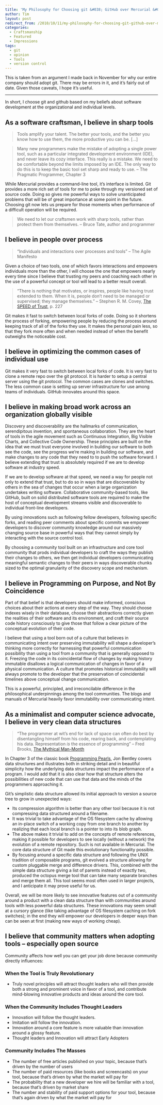 ```yaml
---
title: 'My Philosophy for Choosing git &#038; GitHub over Mercurial &#038; BitBucket'
author: Tim
layout: post
redirect_from: /2010/10/11/my-philosophy-for-choosing-git-github-over-mercurial-bitbucket/
categories:
  - Craftsmanship
  - Featured
  - Impressions
tags:
  - git
  - opinion
  - Tools
  - version control
---
```

This is taken from an argument I made back in November for why our entire company should adopt git. There may be errors in it, and it&#8217;s fairly out of date. Given those caveats, I hope it&#8217;s useful.

* * *

In short, I choose git and github based on my beliefs about software development at the organizational and individual levels.

## As a software craftsman, I believe in sharp tools

> Tools amplify your talent. The better your tools, and the better you know how to use them, the more productive you can be. [&#8230;]

> Many new programmers make the mistake of adopting a single power tool, such as a particular integrated development environment (IDE), and never leave its cozy interface. This really is a mistake. We need to be comfortable beyond the limits imposed by an IDE. The only way to do this is to keep the basic tool set sharp and ready to use.
> &#8211; The Pragmatic Programmer, Chapter 3

<!--more-->

While Mercurial provides a command-line tool, it&#8217;s interface is limited. Git provides a more rich set of tools for me to poke through my versioned set of source code. Doing so gives me powerful ways to solve unanticipated problems that will be of great importance at some point in the future. Choosing git now lets us prepare for those moments when performance of a difficult operation will be required.

> We need to let our craftsmen work with sharp tools, rather than protect them from themselves.
> &#8211; Bruce Tate, author and programmer

## I believe in people over process

> &#8220;Individuals and interactions over processes and tools&#8221; &#8211; The Agile Manifesto

Given a choice of two tools, one of which favors interactions and empowers individuals more than the other, I will choose the one that empowers nearly every time since I believe that trusting my peers and coaching each other in the use of a powerful concept or tool will lead to a better result overall.

> &#8220;There is nothing that motivates, or inspires, people like having trust extended to them. When it is, people don&#8217;t need to be managed or supervised; they manage themselves.&#8221; &#8211; Stephen R. M. Covey, [The SPEED of Trust][1], p. 227

Git makes it fast to switch between local forks of code. Doing so it shortens the process of forking, empowering people by reducing the process around keeping track of all of the forks they use. It makes the personal pain less, so that they fork more often and when needed instead of when the benefit outweighs the noticeable cost.

## I believe in optimizing the common cases of individual use

Git makes it very fast to switch between local forks of code. It is very fast to clone a remote repo over the git protocol. It is harder to setup a central server using the git protocol. The common cases are clones and switches. The less common case is setting up server infrastructure for use among teams of individuals. GitHub innovates around this space.

## I believe in making broad work across an organization globally visible

Discovery and discoverability are the hallmarks of communication, serendipitous invention, and spontaneous collaboration. They are the heart of tools in the agile movement such as Continuous Integration, Big Visible Charts, and Collective Code Ownership. These principles are built on the idea that we must trust everyone involved in building our software to both see the code, see the progress we&#8217;re making in building our software, and make changes to any code that they need to to push the software forward. I believe extending that trust is absolutely required if we are to develop software at industry speed.

If we are to develop software at that speed, we need a way for people not only to extend that trust, but to do so in ways that are discoverable by others in the sea of changes that occur when a large organization undertakes writing software. Collaborative community-based tools, like GitHub, built on solid distributed software tools are required to make the host of conceptual development streams visible and discoverable to individual front-line developers.

By using innovations such as following fellow developers, following specific forks, and reading peer comments about specific commits we empower developers to discover community knowledge around our massively changing source base in powerful ways that they cannot simply by interacting with the source control tool.

By choosing a community tool built on an infrastructure and core tool community that prods individual developers to craft the ways they publish their changes to others, we then get individual developers communicating meaningful semantic changes to their peers in ways discoverable chunks sized to the optimal granularity of the discovery scope and mechanism.

## I believe in Programming on Purpose, and Not By Coincidence

Part of that belief is that developers should make informed, conscious choices about their actions at every step of the way. They should choose indexes wisely in their database, choose their abstractions correctly given the realities of their software and its environment, and craft their source code history consciously to give those that follow a clear picture of the conceptual evolution of their code.

I believe that using a tool born out of a culture that believes in communicating intent over preserving immutability will shape a developer&#8217;s thinking more correctly for harnessing that powerful communication possibility than using a tool from a community that is generally opposed to it. Freezing the code in its coincidental flow of changes by making history immutable disallows a logical communication of changes in favor of a physical communication. A culture that promotes historical immutability will always promote to the developer that the preservation of coincidental timelines above conceptual change communication.

This is a powerful, principled, and irreconcilable difference in the philosophical underpinnings among the tool communities. The blogs and manuals of Mercurial heavily favor immutability over communicating intent.

## As a minimalist and computer science advocate, I believe in very clean data structures

> &#8220;The programmer at wit&#8217;s end for lack of space can often do best by disentangling himself from his code, rearing back, and contemplating his data. Representation *is* the essence of programming&#8221; &#8211; Fred Brooks, [The Mythical Man-Month][2]

In Chapter 3 of the classic book [Programming Pearls][3], Jon Bentley covers data structures and illustrates both in striking detail and in beautiful simplicity how the underlying data structures impact the performance of a program. I would add that it is also clear how that structure alters the possibilities of new code that can use that data and the minds of the programmers approaching it.

Git&#8217;s simplistic data structure allowed its initial approach to version a source tree to grow in unexpected ways:

  * Its compression algorithm is better than any other tool because it is not compressing data structured around a filename.
  * It was trivial to take advantage of the OS filesystem cache by allowing an in-place switch of a working copy from one branch to another by realizing that each local branch is a pointer to into its blob graph.
  * The above makes it trivial to add on the concepts of remote references, making it possible for developers to see locally (without a network) the evolution of a remote repository. Such is not available in Mercurial. The core data structure of Git made this evolutionary functionality possible.
  * By focusing around a specific data structure and following the UNIX tradition of composable programs, git evolved a structure allowing for custom pluggable merge and difference drivers. This, combined with the simple data structure giving a list of parents instead of exactly two, produced the octopus merge tool that can take many separate branches and merge them all. This tool seems most often used in larger projects, and I anticipate it may prove useful for us.

Overall, we will be more likely to see innovative features out of a community around a product with a clean data structure than with communities around tools with less powerful data structures. These innovations may seem small at a cursory glance (like taking advantage of OS filesystem caching on fork switches); in the end they will empower our developers in deeper ways than can be seen at first (making new ways of working cheap).

## I believe that community matters when adopting tools &#8211; especially open source

Community affects how well you can get your job done because community directly influences:

### When the Tool is Truly Revolutionary

  * Truly novel principles will attract thought leaders who will then provide both a strong and prominent voice in favor of a tool, and contribute mind-blowing innovative products and ideas around the core tool.

### When the Community Includes Thought Leaders

  * Innovation will follow the thought leaders.
  * Imitation will follow the innovation.
  * Innovation around a core feature is more valuable than innovation around a glossy feature.
  * Thought leaders and Innovation will attract Early Adopters

### Community Includes The Masses

  * The number of free articles published on your topic, because that&#8217;s driven by the number of users
  * The number of paid resources (like books and screencasts) on your tool, because that&#8217;s driven by what the market will pay for
  * The probability that a new developer we hire will be familiar with a tool, because that&#8217;s driven by market share
  * The number and stability of paid support options for your tool, because that&#8217;s again driven by what the market will pay for

 [1]: http://amzn.to/cRCuZY
 [2]: http://amzn.to/cxk698
 [3]: http://amzn.to/9bR8Zv
